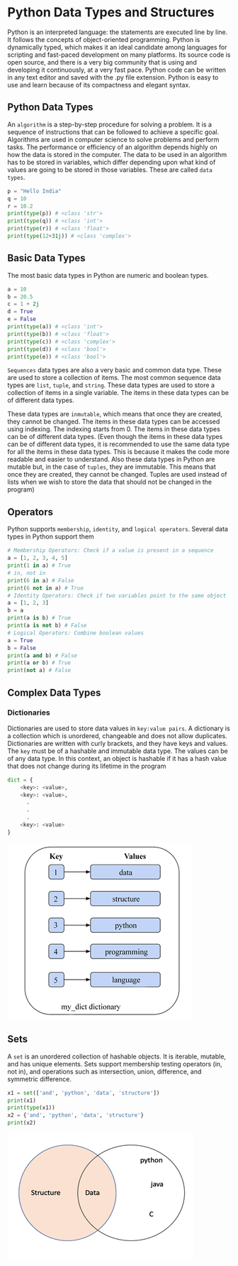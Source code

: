 # Python Data Types and Structures

Python is an interpreted language: the statements are executed line by line. It follows the concepts of object-oriented programming. Python is dynamically typed, which makes it an ideal candidate among languages for scripting and fast-paced development on many platforms. Its source code is open source, and there is a very big community that is using and developing it continuously, at a very fast pace. Python code can be written in any text editor and saved with the .py file extension. Python is easy to use and learn because of its compactness and elegant syntax.

## Python Data Types

An `algorithm` is a step-by-step procedure for solving a problem. It is a sequence of instructions that can be followed to achieve a specific goal. Algorithms are used in computer science to solve problems and perform tasks. The performance or efficiency of an algorithm depends highly on how the data is stored in the computer.
The data to be used in an algorithm has to be stored in variables, which differ depending upon what kind of values are going to be stored in those variables. These are called `data types`.

```python
p = "Hello India"
q = 10
r = 10.2
print(type(p)) # <class 'str'>
print(type(q)) # <class 'int'>
print(type(r)) # <class 'float'>
print(type(12+31j)) # <class 'complex'>
```

## Basic Data Types

The most basic data types in Python are numeric and boolean types.

```python
a = 10
b = 20.5
c = 1 + 2j
d = True
e = False
print(type(a)) # <class 'int'>
print(type(b)) # <class 'float'>
print(type(c)) # <class 'complex'>
print(type(d)) # <class 'bool'>
print(type(e)) # <class 'bool'>
```

`Sequences` data types are also a very basic and common data type. These are used to store a collection of items. The most common sequence data types are `list`, `tuple`, and `string`. These data types are used to store a collection of items in a single variable. The items in these data types can be of different data types.

These data types are `inmutable`, which means that once they are created, they cannot be changed. The items in these data types can be accessed using indexing. The indexing starts from 0. The items in these data types can be of different data types. (Even though the items in these data types can be of different data types, it is recommended to use the same data type for all the items in these data types. This is because it makes the code more readable and easier to understand. Also these data types in Python are mutable but, in the case of `tuples`, they are immutable. This means that once they are created, they cannot be changed. Tuples are used instead of lists when we wish to store the data that should not be changed in the program)

## Operators

Python supports `membership`, `identity`, and `logical operators`. Several data types in Python support them

```python
# Membership Operators: Check if a value is present in a sequence
a = [1, 2, 3, 4, 5]
print(1 in a) # True
# in, not in
print(6 in a) # False
print(6 not in a) # True
# Identity Operators: Check if two variables point to the same object
a = [1, 2, 3]
b = a
print(a is b) # True
print(a is not b) # False
# Logical Operators: Combine boolean values
a = True
b = False
print(a and b) # False
print(a or b) # True
print(not a) # False
```

## Complex Data Types

### Dictionaries

Dictionaries are used to store data values in `key:value pairs`. A dictionary is a collection which is unordered, changeable and does not allow duplicates. Dictionaries are written with curly brackets, and they have keys and values. The `key` must be of a hashable and immutable data type. The values can be of any data type. In this context, an object is hashable if it has a hash value that does not change during its lifetime in the program

```python
dict = {
    <key>: <value>,
    <key>: <value>,
      .
      .
      .
    <key>: <value>
}
```

![alt text](image.png)

## Sets

A `set` is an unordered collection of hashable objects. It is iterable, mutable, and has unique elements. Sets support membership testing operators (in, not in), and operations such as intersection, union, difference, and symmetric difference.

```python
x1 = set(['and', 'python', 'data', 'structure'])
print(x1)
print(type(x1))
x2 = {'and', 'python', 'data', 'structure'}
print(x2)
```

![alt text](image-1.png)
